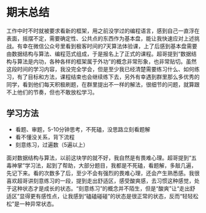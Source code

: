 # 期末总结

工作中时不时就被要求看新的框架，用之前没学过的编程语言，感到自己一直浮在表面，摇摆不定，需要确定性、公共点的东西作为基本盘，能让我快速应对上述挑战。有幸在微信公众号里看到极客时间的7天算法体验课，上了后感到基本盘需要由数据结构与算法、编程范式组成，于是报名上了正式的课程。超哥提到“数据结构与算法是内功，各种各样的框架属于外功”的概念非常形象，也非常贴切。虽然这段时间的学习内容，我没完全学会，但是至少我已经清楚需要练习什么、如何练习，有了目标和方法，课程结束也会继续练下去，另外有幸遇到群里那么多优秀的同学，看到他们每天积极刷题，在群里提出不一样的解法，很细节的问题，就算跟不上他们的节奏，但也不敢放松学习。

## 学习方法

- 看题、审题，5-10分钟思考，不死磕，没思路立刻看题解
- 看不懂没关系，背下流程
- 刻意练习，过遍数（5遍以上）

面对数据结构与算法，以前这块学的就不好，我自然是有畏难心理。超哥提到“五毒神掌”学习法，起到了帮助，大部分题目，我都是不死磕，看题解，多敲几遍，先记下来。看的次数多了后，至少不会有强烈的畏难心理，还会产生熟悉感。我很喜欢超哥讲刻意练习的一段，提到走出舒适区，感受酸爽感，去习惯这种感觉，处于这种状态才是成长的状态。“刻意练习”的概念并不陌生，但是“酸爽”让“走出舒适区”显得更有感性点，让我感到“磕磕碰碰”的状态是很正常的状态，反而“轻轻松松”是一种异常状态。

